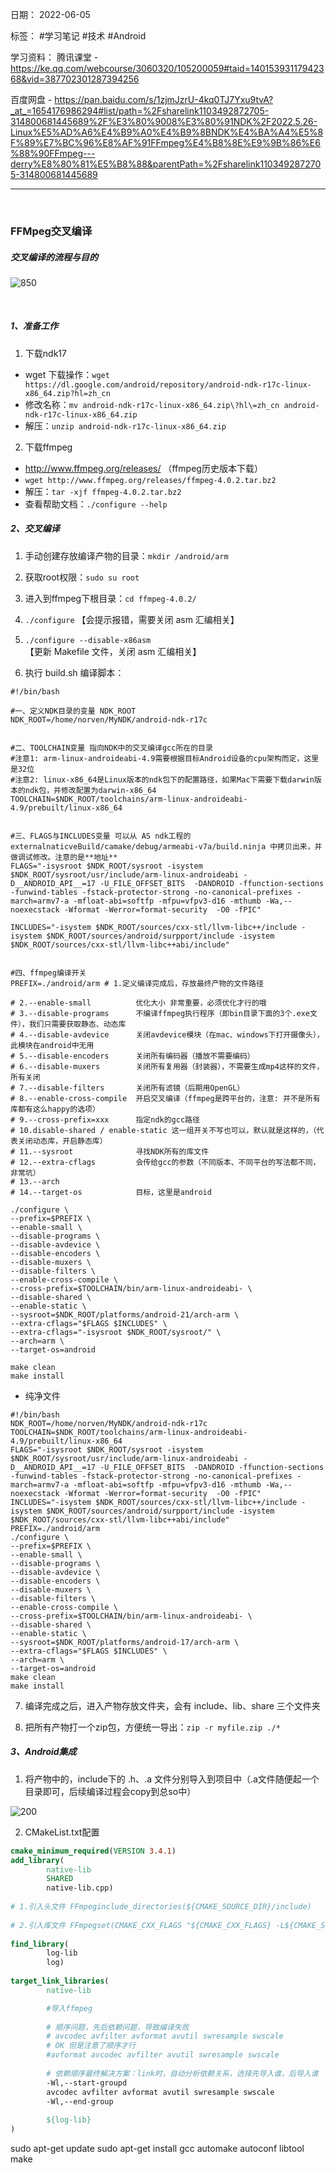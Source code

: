 日期： 2022-06-05

标签： #学习笔记 #技术 #Android 

学习资料： 
腾讯课堂 - https://ke.qq.com/webcourse/3060320/105200059#taid=14015393117942368&vid=387702301287394256

百度网盘 - https://pan.baidu.com/s/1zjmJzrU-4kq0TJ7Yxu9tvA?_at_=1654176986294#list/path=%2Fsharelink1103492872705-314800681445689%2F%E3%80%9008%E3%80%91NDK%2F2022.5.26-Linux%E5%AD%A6%E4%B9%A0%E4%B9%8BNDK%E4%BA%A4%E5%8F%89%E7%BC%96%E8%AF%91FFmpeg%E4%B8%8E%E9%9B%86%E6%88%90FFmpeg---derry%E8%80%81%E5%B8%88&parentPath=%2Fsharelink1103492872705-314800681445689

---
<br>

### FFMpeg交叉编译
##### 交叉编译的流程与目的
![850](../99附件/20220611115713.png)

<br>


##### 1、准备工作
1. 下载ndk17
- wget 下载操作：`wget https://dl.google.com/android/repository/android-ndk-r17c-linux-x86_64.zip?hl=zh_cn`
- 修改名称：`mv android-ndk-r17c-linux-x86_64.zip\?hl\=zh_cn android-ndk-r17c-linux-x86_64.zip`
- 解压：`unzip android-ndk-r17c-linux-x86_64.zip`

2. 下载ffmpeg
-  http://www.ffmpeg.org/releases/ （ffmpeg历史版本下载）
-  `wget http://www.ffmpeg.org/releases/ffmpeg-4.0.2.tar.bz2`
-  解压：`tar -xjf ffmpeg-4.0.2.tar.bz2`
-  查看帮助文档：`./configure --help`


##### 2、交叉编译
1. 手动创建存放编译产物的目录：`mkdir /android/arm`

2. 获取root权限：`sudo su root`

3. 进入到ffmpeg下根目录：`cd ffmpeg-4.0.2/`

4. `./configure` 【会提示报错，需要关闭 asm 汇编相关】

5. `./configure --disable-x86asm` 【更新 Makefile 文件，关闭 asm 汇编相关】

6. 执行 build.sh 编译脚本：
```shell
#!/bin/bash

#一、定义NDK目录的变量 NDK_ROOT
NDK_ROOT=/home/norven/MyNDK/android-ndk-r17c


#二、TOOLCHAIN变量 指向NDK中的交叉编译gcc所在的目录
#注意1: arm-linux-androideabi-4.9需要根据目标Android设备的cpu架构而定，这里是32位
#注意2: linux-x86_64是Linux版本的ndk包下的配置路径，如果Mac下需要下载darwin版本的ndk包，并修改配置为darwin-x86_64
TOOLCHAIN=$NDK_ROOT/toolchains/arm-linux-androideabi-4.9/prebuilt/linux-x86_64


#三、FLAGS与INCLUDES变量 可以从 AS ndk工程的 externalnaticveBuild/camake/debug/armeabi-v7a/build.ninja 中拷贝出来，并做调试修改。注意的是**地址**
FLAGS="-isysroot $NDK_ROOT/sysroot -isystem $NDK_ROOT/sysroot/usr/include/arm-linux-androideabi -D__ANDROID_API__=17 -U_FILE_OFFSET_BITS  -DANDROID -ffunction-sections -funwind-tables -fstack-protector-strong -no-canonical-prefixes -march=armv7-a -mfloat-abi=softfp -mfpu=vfpv3-d16 -mthumb -Wa,--noexecstack -Wformat -Werror=format-security  -O0 -fPIC"

INCLUDES="-isystem $NDK_ROOT/sources/cxx-stl/llvm-libc++/include -isystem $NDK_ROOT/sources/android/surpport/include -isystem $NDK_ROOT/sources/cxx-stl/llvm-libc++abi/include"


#四、ffmpeg编译开关
PREFIX=./android/arm # 1.定义编译完成后，存放最终产物的文件路径

# 2.--enable-small          优化大小 非常重要，必须优化才行的哦
# 3.--disable-programs      不编译ffmpeg执行程序（即bin目录下面的3个.exe文件），我们只需要获取静态、动态库
# 4.--disable-avdevice      关闭avdevice模块（在mac、windows下打开摄像头），此模块在android中无用
# 5.--disable-encoders      关闭所有编码器（播放不需要编码）
# 6.--disable-muxers        关闭所有复用器（封装器），不需要生成mp4这样的文件，所有关闭
# 7.--disable-filters       关闭所有滤镜（后期用OpenGL）
# 8.--enable-cross-compile  开启交叉编译（ffmpeg是跨平台的，注意: 并不是所有库都有这么happy的选项）
# 9.--cross-prefix=xxx      指定ndk的gcc路径
# 10.disable-shared / enable-static 这一组开关不写也可以，默认就是这样的，（代表关闭动态库，开启静态库）
# 11.--sysroot              寻找NDK所有的库文件
# 12.--extra-cflags         会传给gcc的参数（不同版本、不同平台的写法都不同，非常坑）
# 13.--arch
# 14.--target-os            目标，这里是android

./configure \
--prefix=$PREFIX \
--enable-small \
--disable-programs \
--disable-avdevice \
--disable-encoders \
--disable-muxers \
--disable-filters \
--enable-cross-compile \
--cross-prefix=$TOOLCHAIN/bin/arm-linux-androideabi- \
--disable-shared \
--enable-static \
--sysroot=$NDK_ROOT/platforms/android-21/arch-arm \
--extra-cflags="$FLAGS $INCLUDES" \
--extra-cflags="-isysroot $NDK_ROOT/sysroot/" \
--arch=arm \
--target-os=android

make clean
make install
```

- 纯净文件
```shell
#!/bin/bash
NDK_ROOT=/home/norven/MyNDK/android-ndk-r17c
TOOLCHAIN=$NDK_ROOT/toolchains/arm-linux-androideabi-4.9/prebuilt/linux-x86_64
FLAGS="-isysroot $NDK_ROOT/sysroot -isystem $NDK_ROOT/sysroot/usr/include/arm-linux-androideabi -D__ANDROID_API__=17 -U_FILE_OFFSET_BITS  -DANDROID -ffunction-sections -funwind-tables -fstack-protector-strong -no-canonical-prefixes -march=armv7-a -mfloat-abi=softfp -mfpu=vfpv3-d16 -mthumb -Wa,--noexecstack -Wformat -Werror=format-security  -O0 -fPIC"
INCLUDES="-isystem $NDK_ROOT/sources/cxx-stl/llvm-libc++/include -isystem $NDK_ROOT/sources/android/surpport/include -isystem $NDK_ROOT/sources/cxx-stl/llvm-libc++abi/include"
PREFIX=./android/arm
./configure \
--prefix=$PREFIX \
--enable-small \
--disable-programs \
--disable-avdevice \
--disable-encoders \
--disable-muxers \
--disable-filters \
--enable-cross-compile \
--cross-prefix=$TOOLCHAIN/bin/arm-linux-androideabi- \
--disable-shared \
--enable-static \
--sysroot=$NDK_ROOT/platforms/android-17/arch-arm \
--extra-cflags="$FLAGS $INCLUDES" \
--arch=arm \
--target-os=android
make clean
make install
```


7. 编译完成之后，进入产物存放文件夹，会有 include、lib、share 三个文件夹

8. 把所有产物打一个zip包，方便统一导出：`zip -r myfile.zip ./*` 


##### 3、Android集成
1. 将产物中的，include下的 .h、.a 文件分别导入到项目中（.a文件随便起一个目录即可，后续编译过程会copy到总so中）

![200](../99附件/20220611121144.png)

2. CMakeList.txt配置
```cmake
cmake_minimum_required(VERSION 3.4.1)  
add_library(  
        native-lib  
        SHARED  
        native-lib.cpp)  
  
# 1.引入头文件 FFmpeginclude_directories(${CMAKE_SOURCE_DIR}/include)  
  
# 2.引入库文件 FFmpegset(CMAKE_CXX_FLAGS "${CMAKE_CXX_FLAGS} -L${CMAKE_SOURCE_DIR}/${CMAKE_ANDROID_ARCH_ABI}")  
  
find_library(  
        log-lib  
        log)  
  
target_link_libraries(  
        native-lib  

		#导入ffmpeg
		
        # 顺序问题，先后依赖问题，导致编译失败  
        # avcodec avfilter avformat avutil swresample swscale  
        # OK 但是注意了顺序才行  
        #avformat avcodec avfilter avutil swresample swscale  
  
        # 依赖顺序最终解决方案：link时，自动分析依赖关系，选择先导入谁，后导入谁  
        -Wl,--start-groupd
        avcodec avfilter avformat avutil swresample swscale
		-Wl,--end-group
		
        ${log-lib}  
)
```
sudo apt-get update
sudo apt-get install  gcc automake autoconf libtool make